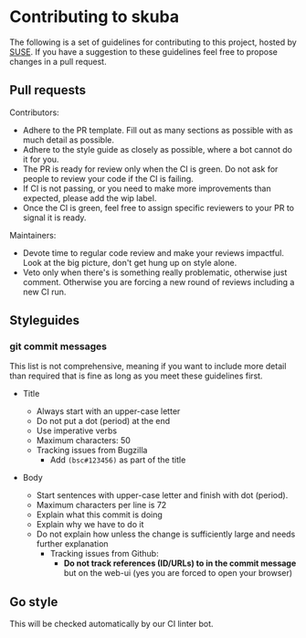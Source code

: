 # Contributing to skuba

The following is a set of guidelines for contributing to this project, hosted by [SUSE](https://github.com/suse/skuba).
If you have a suggestion to these guidelines feel free to propose changes in a pull request.


## Pull requests

Contributors:
* Adhere to the PR template. Fill out as many sections as possible with as much detail as possible.
* Adhere to the style guide as closely as possible, where a bot cannot do it for you.
* The PR is ready for review only when the CI is green. Do not ask for people to review your code if the CI is failing.
* If CI is not passing, or you need to make more improvements than expected, please add the wip label.
* Once the CI is green, feel free to assign specific reviewers to your PR to signal it is ready.

Maintainers:
* Devote time to regular code review and make your reviews impactful. Look at the big picture, don't get hung up on style alone.
* Veto only when there's is something really problematic, otherwise just comment. Otherwise you are forcing a new round of reviews including a new CI run.


## Styleguides

### git commit messages

This list is not comprehensive, meaning if you want to include more detail than required that is fine as long as you meet these guidelines first.

* Title
  * Always start with an upper-case letter
  * Do not put a dot (period) at the end
  * Use imperative verbs
  * Maximum characters: 50
  * Tracking issues from Bugzilla
    * Add `(bsc#123456)` as part of the title

* Body
  * Start sentences with upper-case letter and finish with dot (period).
  * Maximum characters per line is 72
  * Explain what this commit is doing
  * Explain why we have to do it
  * Do not explain how unless the change is sufficiently large and needs further explanation
    * Tracking issues from Github:
      * __Do not track references (ID/URLs) to in the commit message__ but on the web-ui (yes you are forced to open your browser)

## Go style

This will be checked automatically by our CI linter bot.
